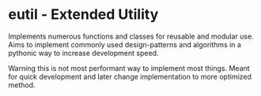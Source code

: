 # eutil - Extended Utility

Implements numerous functions and classes for reusable and modular use. 
Aims to implement commonly used design-patterns and algorithms in a pythonic
way to increase development speed.

Warning this is not most performant way to implement most things. Meant for 
quick development and later change implementation to more optimized method.
